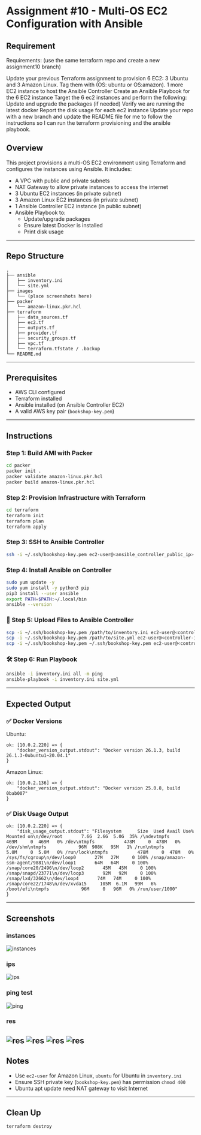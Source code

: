 # Assignment #10 - Multi-OS EC2 Configuration with Ansible

## Requirement
Requirements: (use the same terraform repo and create a new assignment10 branch)

Update your previous Terraform assignment to provision 6 EC2: 3 Ubuntu and 3 Amazon Linux. Tag them with (OS: ubuntu or OS:amazon). 1 more EC2 instance to host the Ansible Controller
Create an Ansible Playbook for the 6 EC2 instance
Target the 6 ec2 instances and perform the following:
Update and upgrade the packages (if needed)
Verify we are running the latest docker
Report the disk usage for each ec2 instance
Update your repo with a new branch and update the README file for me to follow the instructions so I can run the terraform provisioning and the ansible playbook.

## Overview
This project provisions a multi-OS EC2 environment using Terraform and configures the instances using Ansible. It includes:

- A VPC with public and private subnets
- NAT Gateway to allow private instances to access the internet
- 3 Ubuntu EC2 instances (in private subnet)
- 3 Amazon Linux EC2 instances (in private subnet)
- 1 Ansible Controller EC2 instance (in public subnet)
- Ansible Playbook to:
  - Update/upgrade packages
  - Ensure latest Docker is installed
  - Print disk usage

---

## Repo Structure
```
.
├── ansible
│   ├── inventory.ini
│   └── site.yml
├── images
│   └── (place screenshots here)
├── packer
│   └── amazon-linux.pkr.hcl
├── terraform
│   ├── data_sources.tf
│   ├── ec2.tf
│   ├── outputs.tf
│   ├── provider.tf
│   ├── security_groups.tf
│   ├── vpc.tf
│   └── terraform.tfstate / .backup
└── README.md
```

---

## Prerequisites
- AWS CLI configured
- Terraform installed
- Ansible installed (on Ansible Controller EC2)
- A valid AWS key pair (`bookshop-key.pem`)

---

## Instructions

###  Step 1: Build AMI with Packer
```bash
cd packer
packer init .
packer validate amazon-linux.pkr.hcl
packer build amazon-linux.pkr.hcl
```

### Step 2: Provision Infrastructure with Terraform
```bash
cd terraform
terraform init
terraform plan
terraform apply
```

###  Step 3: SSH to Ansible Controller
```bash
ssh -i ~/.ssh/bookshop-key.pem ec2-user@<ansible_controller_public_ip>
```

###  Step 4: Install Ansible on Controller
```bash
sudo yum update -y
sudo yum install -y python3 pip
pip3 install --user ansible
export PATH=$PATH:~/.local/bin
ansible --version
```

### 📁 Step 5: Upload Files to Ansible Controller
```bash
scp -i ~/.ssh/bookshop-key.pem /path/to/inventory.ini ec2-user@<controller-ip>:~/inventory.ini
scp -i ~/.ssh/bookshop-key.pem /path/to/site.yml ec2-user@<controller-ip>:~/site.yml
scp -i ~/.ssh/bookshop-key.pem ~/.ssh/bookshop-key.pem ec2-user@<controller-ip>:~/bookshop-key.pem
```

### 🛠 Step 6: Run Playbook
```bash
ansible -i inventory.ini all -m ping
ansible-playbook -i inventory.ini site.yml
```

---

## Expected Output

### ✅ Docker Versions
Ubuntu:
```
ok: [10.0.2.220] => {
    "docker_version_output.stdout": "Docker version 26.1.3, build 26.1.3-0ubuntu1~20.04.1"
}
```
Amazon Linux:
```
ok: [10.0.2.136] => {
    "docker_version_output.stdout": "Docker version 25.0.8, build 0bab007"
}
```

### ✅ Disk Usage Output
```
ok: [10.0.2.220] => {
    "disk_usage_output.stdout": "Filesystem      Size  Used Avail Use% Mounted on\n/dev/root       7.6G  2.6G  5.0G  35% /\ndevtmpfs        469M     0  469M   0% /dev\ntmpfs           478M     0  478M   0% /dev/shm\ntmpfs            96M  908K   95M   1% /run\ntmpfs           5.0M     0  5.0M   0% /run/lock\ntmpfs           478M     0  478M   0% /sys/fs/cgroup\n/dev/loop0       27M   27M     0 100% /snap/amazon-ssm-agent/9881\n/dev/loop1       64M   64M     0 100% /snap/core20/2496\n/dev/loop2       45M   45M     0 100% /snap/snapd/23771\n/dev/loop3       92M   92M     0 100% /snap/lxd/32662\n/dev/loop4       74M   74M     0 100% /snap/core22/1748\n/dev/xvda15     105M  6.1M   99M   6% /boot/efi\ntmpfs            96M     0   96M   0% /run/user/1000"
}
```

---

## Screenshots

### instances
![instances](./images/instances.png)

### ips
![ips](./images/ips.png)

### ping test
![ping](./images/ping.png)

### res
![res](./images/res.png)
![res](./images/res2.png)
![res](./images/res3.png)
![res](./images/res4.png)
---

## Notes
- Use `ec2-user` for Amazon Linux, `ubuntu` for Ubuntu in `inventory.ini`
- Ensure SSH private key (`bookshop-key.pem`) has permission `chmod 400`
- Ubuntu apt update need NAT gateway to visit Internet

---

## Clean Up
```bash
terraform destroy
```
